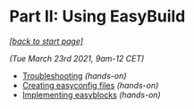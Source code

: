 # Part II: Using EasyBuild

*[[back to start page]](index.md)*

*(Tue March 23rd 2021, 9am-12 CET)*

* [Troubleshooting](troubleshooting.md) *(hands-on)*
* [Creating easyconfig files](creating_easyconfig_files.md) *(hands-on)*
* [Implementing easyblocks](implementing_easyblocks.md) *(hands-on)*
